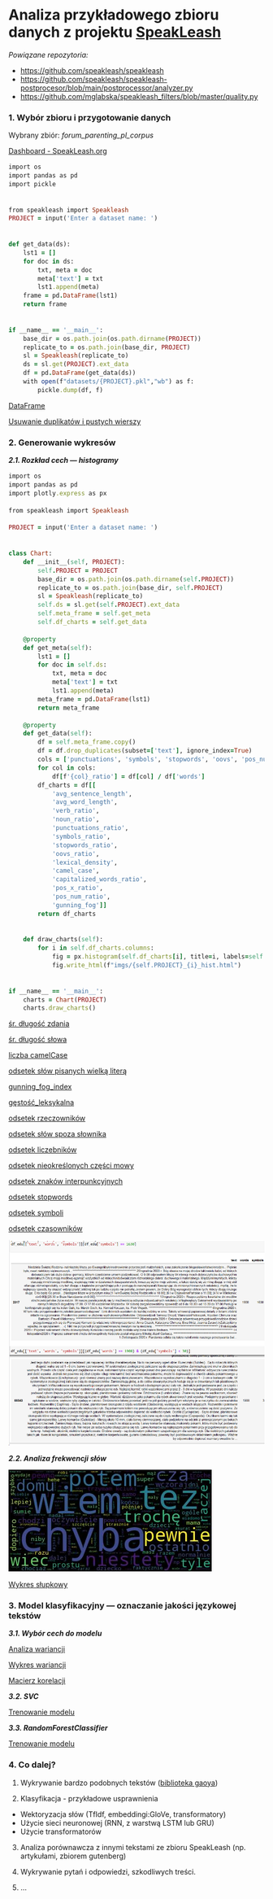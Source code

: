 # Analiza przykładowego zbioru danych z projektu [SpeakLeash](https://speakleash.org/)

*Powiązane repozytoria:*
- https://github.com/speakleash/speakleash
- https://github.com/speakleash/speakleash-postprocesor/blob/main/postprocessor/analyzer.py
- https://github.com/mglabska/speakleash_filters/blob/master/quality.py

### 1. Wybór zbioru i przygotowanie danych

Wybrany zbiór: *forum_parenting_pl_corpus*

[Dashboard - SpeakLeash.org](http://speakleash.org/en/dashboard-en/)

```ruby
import os
import pandas as pd
import pickle


from speakleash import Speakleash
PROJECT = input('Enter a dataset name: ')


def get_data(ds):
    lst1 = []
    for doc in ds:
        txt, meta = doc
        meta['text'] = txt
        lst1.append(meta)
    frame = pd.DataFrame(lst1)
    return frame


if __name__ == '__main__':
    base_dir = os.path.join(os.path.dirname(PROJECT))
    replicate_to = os.path.join(base_dir, PROJECT)
    sl = Speakleash(replicate_to)
    ds = sl.get(PROJECT).ext_data
    df = pd.DataFrame(get_data(ds))
    with open(f"datasets/{PROJECT}.pkl","wb") as f:
        pickle.dump(df, f)
```

[DataFrame](text_analysis.ipynb#dataframe)

[Usuwanie duplikatów i pustych wierszy](text_analysis.ipynb#duplikaty)

### 2. Generowanie wykresów

*******2.1. Rozkład cech — histogramy*******

```ruby
import os
import pandas as pd
import plotly.express as px

from speakleash import Speakleash

PROJECT = input('Enter a dataset name: ')


class Chart:
    def __init__(self, PROJECT):
        self.PROJECT = PROJECT
        base_dir = os.path.join(os.path.dirname(self.PROJECT))
        replicate_to = os.path.join(base_dir, self.PROJECT)
        sl = Speakleash(replicate_to)
        self.ds = sl.get(self.PROJECT).ext_data
        self.meta_frame = self.get_meta
        self.df_charts = self.get_data

    @property
    def get_meta(self):
        lst1 = []
        for doc in self.ds:
            txt, meta = doc
            meta['text'] = txt
            lst1.append(meta)
        meta_frame = pd.DataFrame(lst1)
        return meta_frame

    @property
    def get_data(self):
        df = self.meta_frame.copy()
        df = df.drop_duplicates(subset=['text'], ignore_index=True)
        cols = ['punctuations', 'symbols', 'stopwords', 'oovs', 'pos_num', 'pos_x', 'capitalized_words']
        for col in cols:
            df[f'{col}_ratio'] = df[col] / df['words']
        df_charts = df[[
            'avg_sentence_length',
            'avg_word_length',
            'verb_ratio',
            'noun_ratio',
            'punctuations_ratio',
            'symbols_ratio',
            'stopwords_ratio',
            'oovs_ratio',
            'lexical_density',
            'camel_case',
            'capitalized_words_ratio',
            'pos_x_ratio',
            'pos_num_ratio',
            'gunning_fog']]
        return df_charts


    def draw_charts(self):
        for i in self.df_charts.columns:
            fig = px.histogram(self.df_charts[i], title=i, labels=self.df_charts[i].values)
            fig.write_html(f"imgs/{self.PROJECT}_{i}_hist.html")


if __name__ == '__main__':
    charts = Chart(PROJECT)
    charts.draw_charts()
```


[śr. długość zdania](https://htmlpreview.github.io/?https://github.com/mglabska/speakleash_pckg/master/imgs/forum_parenting_pl_corpus_avg_sentence_length_hist.html)

[śr. długość słowa](https://htmlpreview.github.io/?https://github.com/mglabska/speakleash_pckg/master/imgs/forum_parenting_pl_corpus_avg_word_length_hist.html)

[liczba camelCase](https://htmlpreview.github.io/?https://github.com/mglabska/speakleash_pckg/master/imgs/forum_parenting_pl_corpus_camel_case_hist.html)

[odsetek słów pisanych wielką literą](https://htmlpreview.github.io/?https://github.com/mglabska/speakleash_pckg/master/imgs/forum_parenting_pl_corpus_capitalized_words_ratio_hist.html)

[gunning_fog_index](https://htmlpreview.github.io/?https://github.com/mglabska/speakleash_pckg/master/imgs/forum_parenting_pl_corpus_gunning_fog_hist.html)

[gęstość_leksykalna](https://htmlpreview.github.io/?https://github.com/mglabska/speakleash_pckg/master/imgs/forum_parenting_pl_corpus_lexical_density_hist.html)

[odsetek rzeczowników](https://htmlpreview.github.io/?https://github.com/mglabska/speakleash_pckg/master/imgs/forum_parenting_pl_corpus_noun_ratio_hist.html)

[odsetek słów spoza słownika](https://htmlpreview.github.io/?https://github.com/mglabska/speakleash_pckg/master/imgs/forum_parenting_pl_corpus_oovs_ratio_hist.html)

[odsetek liczebników](https://htmlpreview.github.io/?https://github.com/mglabska/speakleash_pckg/master/imgs/forum_parenting_pl_corpus_pos_num_ratio_hist.html)

[odsetek nieokreślonych części mowy](https://htmlpreview.github.io/?https://github.com/mglabska/speakleash_pckg/master/imgs/forum_parenting_pl_corpus_pos_x_ratio_hist.html)

[odsetek znaków interpunkcyjnych](https://htmlpreview.github.io/?https://github.com/mglabska/speakleash_pckg/master/imgs/forum_parenting_pl_corpus_punctuations_ratio_hist.html)

[odsetek stopwords](https://htmlpreview.github.io/?https://github.com/mglabska/speakleash_pckg/master/imgs/forum_parenting_pl_corpus_stopwords_ratio_hist.html)

[odsetek symboli](https://htmlpreview.github.io/?https://github.com/mglabska/speakleash_pckg/master/imgs/forum_parenting_pl_corpus_symbols_ratio_hist.html)

[odsetek czasowników](https://htmlpreview.github.io/?https://github.com/mglabska/speakleash_pckg/master/imgs/forum_parenting_pl_corpus_verb_ratio_hist.html)

![przykładowe zastosowanie](symbols.jpg)

*******2.2. Analiza frekwencji słów*******

![WordCloud](wordcloud.jpg)

[Wykres słupkowy](imgs/freq_bar.html)

### 3. Model klasyfikacyjny — oznaczanie jakości językowej tekstów

*******3.1. Wybór cech do modelu*******

[Analiza wariancji](classification.ipynb#wybór-cech-do-modelu)

[Wykres wariancji](https://htmlpreview.github.io/?https://github.com/mglabska/speakleash_pckg/master/imgs/var_bar.html)

[Macierz korelacji](https://htmlpreview.github.io/?https://github.com/mglabska/speakleash_pckg/master/imgs/corr_matrix.html)




*******3.2. SVC*******

[Trenowanie modelu](classification.ipynb#svc)

*******3.3. RandomForestClassifier*******

[Trenowanie modelu](classification.ipynb#random-forest)

### 4. Co dalej?

1. Wykrywanie bardzo podobnych tekstów
([biblioteka gaoya](https://pypi.org/project/gaoya/))

2. Klasyfikacja - przykładowe usprawnienia
- Wektoryzacja słów (TfIdf, embeddingi:GloVe, transformatory)
- Użycie sieci neuronowej (RNN, z warstwą LSTM lub GRU)
- Użycie transformatorów

3. Analiza porównawcza z innymi tekstami ze zbioru SpeakLeash (np. artykułami, zbiorem gutenberg)

4. Wykrywanie pytań i odpowiedzi, szkodliwych treści.

5. …

